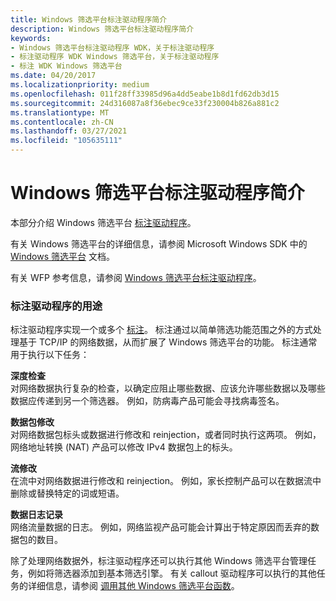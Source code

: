 ```yaml
---
title: Windows 筛选平台标注驱动程序简介
description: Windows 筛选平台标注驱动程序简介
keywords:
- Windows 筛选平台标注驱动程序 WDK，关于标注驱动程序
- 标注驱动程序 WDK Windows 筛选平台，关于标注驱动程序
- 标注 WDK Windows 筛选平台
ms.date: 04/20/2017
ms.localizationpriority: medium
ms.openlocfilehash: 011f28ff33985d96a4dd5eabe1b8d1fd62db3d15
ms.sourcegitcommit: 24d316087a8f36ebec9ce33f230004b826a881c2
ms.translationtype: MT
ms.contentlocale: zh-CN
ms.lasthandoff: 03/27/2021
ms.locfileid: "105635111"
---
```

# <a name="introduction-to-windows-filtering-platform-callout-drivers"></a>Windows 筛选平台标注驱动程序简介


本部分介绍 Windows 筛选平台 [标注驱动程序](callout-driver.md)。 

有关 Windows 筛选平台的详细信息，请参阅 Microsoft Windows SDK 中的 [Windows 筛选平台](/windows/win32/fwp/windows-filtering-platform-start-page) 文档。

有关 WFP 参考信息，请参阅 [Windows 筛选平台标注驱动程序](/windows-hardware/drivers/ddi/_netvista/)。

### <a name="purpose-of-callout-drivers"></a>标注驱动程序的用途

标注驱动程序实现一个或多个 [标注](callout.md)。 标注通过以简单筛选功能范围之外的方式处理基于 TCP/IP 的网络数据，从而扩展了 Windows 筛选平台的功能。 标注通常用于执行以下任务：

<a href="" id="deep-inspection-------"></a>**深度检查**   
对网络数据执行复杂的检查，以确定应阻止哪些数据、应该允许哪些数据以及哪些数据应传递到另一个筛选器。 例如，防病毒产品可能会寻找病毒签名。

<a href="" id="packet-modification-------"></a>**数据包修改**   
对网络数据包标头或数据进行修改和 reinjection，或者同时执行这两项。 例如，网络地址转换 (NAT) 产品可以修改 IPv4 数据包上的标头。

<a href="" id="stream-modification-------"></a>**流修改**   
在流中对网络数据进行修改和 reinjection。 例如，家长控制产品可以在数据流中删除或替换特定的词或短语。

<a href="" id="data-logging-------"></a>**数据日志记录**   
网络流量数据的日志。 例如，网络监视产品可能会计算出于特定原因而丢弃的数据包的数目。

除了处理网络数据外，标注驱动程序还可以执行其他 Windows 筛选平台管理任务，例如将筛选器添加到基本筛选引擎。 有关 callout 驱动程序可以执行的其他任务的详细信息，请参阅 [调用其他 Windows 筛选平台函数](calling-other-windows-filtering-platform-functions.md)。

 

